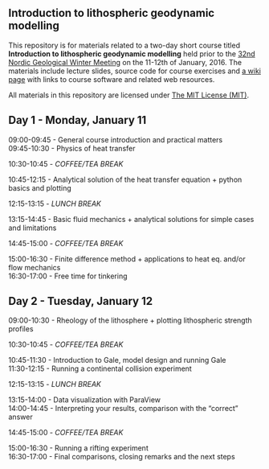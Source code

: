 ## Introduction to lithospheric geodynamic modelling

This repository is for materials related to a two-day short course titled **Introduction to lithospheric geodynamic modelling** held prior to the [32nd Nordic Geological Winter Meeting](http://www.geologinenseura.fi/winter_meeting/ ) on the 11-12th of January, 2016.
The materials include lecture slides, source code for course exercises and [a wiki page](https://github.com/HUGG/NGWM2016-modelling-course/wiki) with links to course software and related web resources.

All materials in this repository are licensed under [The MIT License (MIT)](https://github.com/HUGG/NGWM2016-modelling-course/blob/master/LICENSE ).

Day 1 - Monday, January 11
---
09:00-09:45 - General course introduction and practical matters<br/>
09:45-10:30 - Physics of heat transfer

10:30-10:45 - *COFFEE/TEA BREAK*

10:45-12:15 - Analytical solution of the heat transfer equation + python basics and plotting

12:15-13:15 - *LUNCH BREAK*

13:15-14:45 - Basic fluid mechanics + analytical solutions for simple cases and limitations

14:45-15:00 - *COFFEE/TEA BREAK*

15:00-16:30 - Finite difference method + applications to heat eq. and/or flow mechanics<br/>
16:30-17:00 - Free time for tinkering<br/>

Day 2 - Tuesday, January 12
---
09:00-10:30 - Rheology of the lithosphere + plotting lithospheric strength profiles

10:30-10:45 - *COFFEE/TEA BREAK*

10:45-11:30 - Introduction to Gale, model design and running Gale<br/>
11:30-12:15 - Running a continental collision experiment

12:15-13:15 - *LUNCH BREAK*

13:15-14:00 - Data visualization with ParaView<br/>
14:00-14:45 - Interpreting your results, comparison with the “correct” answer

14:45-15:00 - *COFFEE/TEA BREAK*

15:00-16:30 - Running a rifting experiment<br/>
16:30-17:00 - Final comparisons, closing remarks and the next steps
